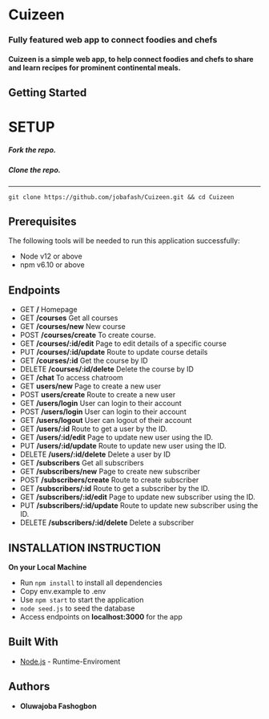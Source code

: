 # Cuizeen
### Fully featured web app to connect foodies and chefs
#### Cuizeen is a simple web app, to help connect foodies and chefs to share and learn recipes for prominent continental meals.

## Getting Started

# SETUP
##### Fork the repo. 
##### Clone the repo.
-------------
`git clone https://github.com/jobafash/Cuizeen.git && cd Cuizeen`
## Prerequisites
The following tools will be needed to run this application successfully:
* Node v12 or above
* npm v6.10 or above

## Endpoints
- GET **/** Homepage
- GET **/courses** Get all courses
- GET **/courses/new** New course
- POST **/courses/create** To create course.
- GET **/courses/:id/edit** Page to edit details of a specific course
- PUT **/courses/:id/update** Route to update course details
- GET **/courses/:id** Get the course by ID
- DELETE **/courses/:id/delete** Delete the course by ID
- GET **/chat** To access chatroom
- GET **users/new** Page to create a new user
- POST **users/create** Route to create a new user
- GET **/users/login** User can login to their account
- POST **/users/login** User can login to their account
- GET **/users/logout** User can logout of their account
- GET **/users/:id** Route to get a user by the ID.
- GET **/users/:id/edit** Page to update new user using the ID.
- PUT **/users/:id/update** Route to update new user using the ID.
- DELETE **/users/:id/delete** Delete a user by ID
- GET **/subscribers** Get all subscribers
- GET **/subscribers/new** Page to create new subscriber
- POST **/subscribers/create** Route to create subscriber
- GET **/subscribers/:id** Route to get a subscriber by the ID.
- GET **/subscribers/:id/edit** Page to update new subscriber using the ID.
- PUT **/subscribers/:id/update** Route to update new subscriber using the ID.
- DELETE **/subscribers/:id/delete** Delete a subscriber

## INSTALLATION INSTRUCTION
**On your Local Machine**
- Run `npm install` to install all dependencies
- Copy env.example to .env
- Use `npm start` to start the application
- `node seed.js` to seed the database
- Access endpoints on **localhost:3000** for the app

## Built With
* [Node.js](http://www.nodejs.org/) - Runtime-Enviroment

## Authors
* **Oluwajoba Fashogbon**

